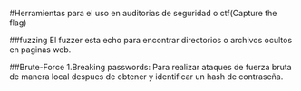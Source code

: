 #Herramientas para el uso en auditorias de seguridad o ctf(Capture the flag)

##fuzzing
El fuzzer esta echo para encontrar directorios o archivos ocultos en paginas web.

##Brute-Force
1.Breaking passwords:
    Para realizar ataques de fuerza bruta de manera local despues de obtener y identificar un hash de contraseña.

